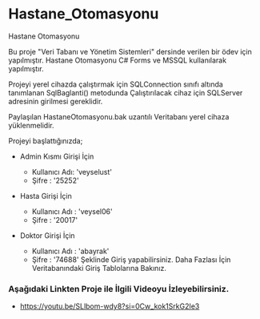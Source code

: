 # Hastane_Otomasyonu
Hastane Otomasyonu

Bu proje "Veri Tabanı ve Yönetim Sistemleri" dersinde verilen bir ödev için yapılmıştır. Hastane Otomasyonu C# Forms ve MSSQL kullanılarak yapılmıştır.

Projeyi yerel cihazda çalıştırmak için SQLConnection sınıfı altında tanımlanan SqlBaglanti() metodunda Çalıştırılacak cihaz için SQLServer adresinin girilmesi gereklidir.

Paylaşılan HastaneOtomasyonu.bak uzantılı Veritabanı yerel cihaza yüklenmelidir.

Projeyi başlattığınızda;

- Admin Kısmı Girişi İçin 

	* Kullanıcı Adı: 'veyselust'
	* Şifre             : '25252'

- Hasta Girişi İçin
	
	* Kullanıcı Adı : 'veysel06'
	* Şifre               : '20017'

- Doktor Girişi İçin

	* Kullanıcı Adı : 'abayrak'
	* Şifre               :  '74688'
Şeklinde Giriş yapabilirsiniz. Daha Fazlası İçin Veritabanındaki Giriş Tablolarına Bakınız.

### Aşağıdaki Linkten Proje ile İlgili Videoyu İzleyebilirsiniz.
* https://youtu.be/SLlbom-wdy8?si=0Cw_kok1SrkG2Ie3
